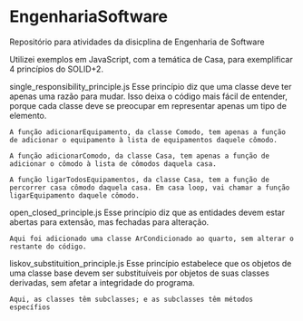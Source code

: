 # EngenhariaSoftware
Repositório para atividades da disicplina de Engenharia de Software

Utilizei exemplos em JavaScript, com a temática de Casa, para exemplificar 4 princípios do SOLID+2.

single_responsibility_principle.js
    Esse princípio diz que uma classe deve ter apenas uma razão para mudar. Isso deixa o código mais fácil de entender, porque cada classe deve se preocupar em representar apenas um tipo de elemento.

    A função adicionarEquipamento, da classe Comodo, tem apenas a função de adicionar o equipamento à lista de equipamentos daquele cômodo.

    A função adicionarComodo, da classe Casa, tem apenas a função de adicionar o cômodo à lista de cômodos daquela casa.

    A função ligarTodosEquipamentos, da classe Casa, tem a função de percorrer casa cômodo daquela casa. Em casa loop, vai chamar a função ligarEquipamento daquele cômodo.

open_closed_principle.js
    Esse princípio diz que as entidades devem estar abertas para extensão, mas fechadas para alteração.

    Aqui foi adicionado uma classe ArCondicionado ao quarto, sem alterar o restante do código.

liskov_substituition_principle.js
    Esse princípio estabelece que os objetos de uma classe base devem ser substituíveis por objetos de suas classes derivadas, sem afetar a integridade do programa.

    Aqui, as classes têm subclasses; e as subclasses têm métodos específios